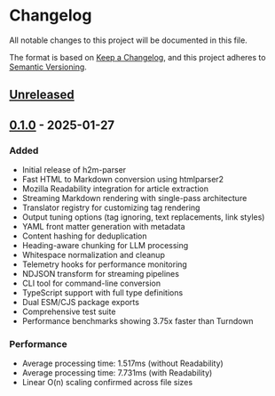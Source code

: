 # Changelog

All notable changes to this project will be documented in this file.

The format is based on [Keep a Changelog](https://keepachangelog.com/en/1.1.0/),
and this project adheres to [Semantic Versioning](https://semver.org/spec/v2.0.0.html).

## [Unreleased]

## [0.1.0] - 2025-01-27

### Added

- Initial release of h2m-parser
- Fast HTML to Markdown conversion using htmlparser2
- Mozilla Readability integration for article extraction
- Streaming Markdown rendering with single-pass architecture
- Translator registry for customizing tag rendering
- Output tuning options (tag ignoring, text replacements, link styles)
- YAML front matter generation with metadata
- Content hashing for deduplication
- Heading-aware chunking for LLM processing
- Whitespace normalization and cleanup
- Telemetry hooks for performance monitoring
- NDJSON transform for streaming pipelines
- CLI tool for command-line conversion
- TypeScript support with full type definitions
- Dual ESM/CJS package exports
- Comprehensive test suite
- Performance benchmarks showing 3.75x faster than Turndown

### Performance

- Average processing time: 1.517ms (without Readability)
- Average processing time: 7.731ms (with Readability)
- Linear O(n) scaling confirmed across file sizes

[Unreleased]: https://github.com/gustavovalverde/h2m-parser/compare/v0.1.0...HEAD
[0.1.0]: https://github.com/gustavovalverde/h2m-parser/releases/tag/v0.1.0
